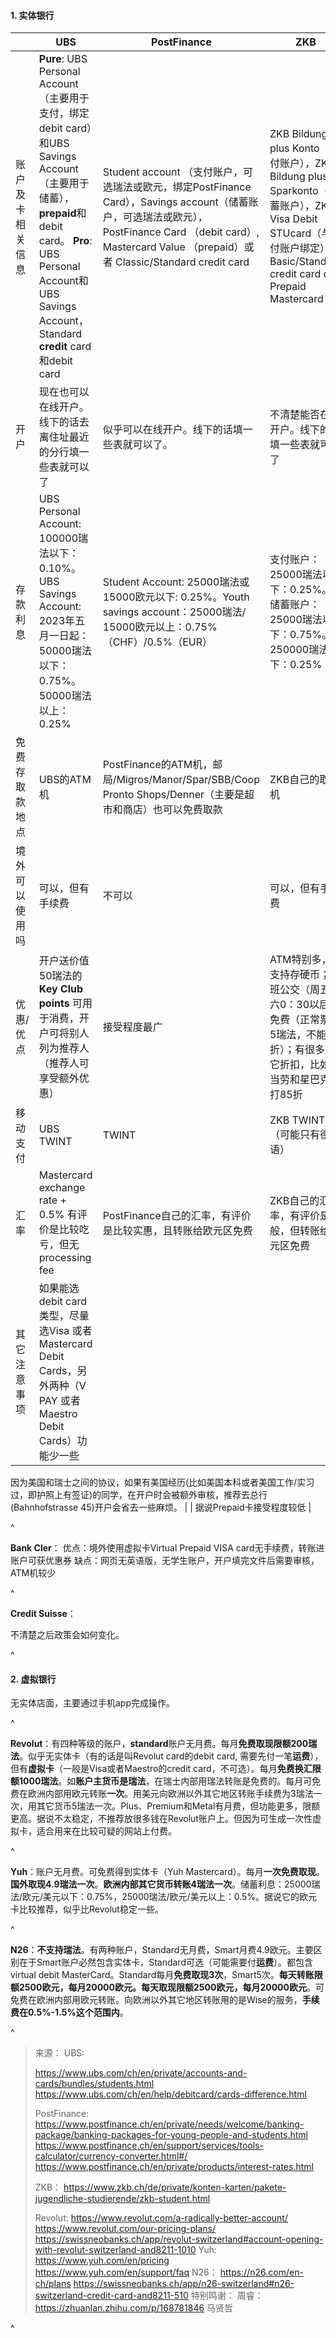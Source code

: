 #### **1. 实体银行**

|          | UBS                                                                                                                                                                                                | PostFinance                                                                                                                                                              | ZKB                                                                                                                                            |
| -------- | -------------------------------------------------------------------------------------------------------------------------------------------------------------------------------------------------- | ------------------------------------------------------------------------------------------------------------------------------------------------------------------------ | ---------------------------------------------------------------------------------------------------------------------------------------------- |
| 账户及卡相关信息 | **Pure**: UBS Personal Account（主要用于支付，绑定debit card）和UBS Savings Account （主要用于储蓄），**prepaid**和debit card。&#xA;**Pro**: UBS Personal Account和UBS Savings Account，Standard **credit** card和debit card | Student account （支付账户，可选瑞法或欧元，绑定PostFinance Card），Savings account（储蓄账户，可选瑞法或欧元），PostFinance Card （debit card）, Mastercard Value （prepaid）或者 Classic/Standard credit card | ZKB Bildung plus Konto（支付账户），ZKB Bildung plus Sparkonto（储蓄账户），ZKB Visa Debit STUcard（与支付账户绑定），Basic/Standard credit card or Prepaid Mastercard |
| 开户       | 现在也可以在线开户。线下的话去离住址最近的分行填一些表就可以了                                                                                                                                                                    | 似乎可以在线开户。线下的话填一些表就可以了。                                                                                                                                                   | 不清楚能否在线开户。线下的话填一些表就可以了                                                                                                                         |
| 存款利息     | UBS Personal Account: 100000瑞法以下：0.10%。UBS Savings Account: 2023年五月一日起：50000瑞法以下：0.75%。50000瑞法以上：0.25%                                                                                             | Student Account: 25000瑞法或15000欧元以下: 0.25%。Youth savings account：25000瑞法/ 15000欧元以上：0.75%（CHF）/0.5%（EUR）                                                                  | 支付账户：25000瑞法以下：0.25%。储蓄账户：25000瑞法以下：0.75%。250000瑞法以下：0.25%                                                                                     |
| 免费存取款地点  | UBS的ATM机                                                                                                                                                                                           | PostFinance的ATM机，邮局/Migros/Manor/Spar/SBB/Coop Pronto Shops/Denner（主要是超市和商店）也可以免费取款                                                                                      | ZKB自己的取款机                                                                                                                                      |
| 境外可以使用吗  | 可以，但有手续费                                                                                                                                                                                           | 不可以                                                                                                                                                                      | 可以，但有手续费                                                                                                                                       |
| 优惠/优点    | 开户送价值50瑞法的**Key Club points** 可用于消费，开户可将别人列为推荐人（推荐人可享受额外优惠）                                                                                                                                        | 接受程度最广                                                                                                                                                                   | ATM特别多，且支持存硬币；夜班公交（周五周六0：30以后）免费（正常票价5瑞法，不能打折）；有很多其它折扣，比如麦当劳和星巴克可打85折                                                                          |
| 移动支付     | UBS TWINT                                                                                                                                                                                          | TWINT                                                                                                                                                                    | ZKB TWINT（可能只有德语）                                                                                                                              |
| 汇率       | Mastercard exchange rate + 0.5% 有评价是比较吃亏，但无processing fee                                                                                                                                          | PostFinance自己的汇率，有评价是比较实惠，且转账给欧元区免费                                                                                                                                      | ZKB自己的汇率，有评价是一般，但转账给欧元区免费                                                                                                                      |
| 其它注意事项   | 如果能选debit card类型，尽量选Visa 或者 Mastercard Debit Cards，另外两种（V PAY 或者 Maestro Debit Cards）功能少一些
因为美国和瑞士之间的协议，如果有美国经历(比如美国本科或者美国工作/实习过，即护照上有签证)的同学，在开户时会被额外审核，推荐去总行(Bahnhofstrasse 45)开户会省去一些麻烦。
                                                                                                         |                                                                                                                                                                          | 据说Prepaid卡接受程度较低                                                                                                                               |

^

**Bank Cler**：
优点：境外使用虚拟卡Virtual Prepaid VISA card无手续费，转账进账户可获优惠券
缺点：网页无英语版，无学生账户，开户填完文件后需要审核，ATM机较少

^

**Credit Suisse**：

不清楚之后政策会如何变化。

^

#### **2. 虚拟银行**

无实体店面，主要通过手机app完成操作。

^

**Revolut**：有四种等级的账户，**standard**账户无月费。每月**免费取现限额200瑞法**。似乎无实体卡（有的话是叫Revolut card的debit card, 需要先付一笔**运费**），但有**虚拟卡**（一般是Visa或者Maestro的credit card，不可选）。每月**免费换汇限额1000瑞法**。如**账户主货币是瑞法**，在瑞士内部用瑞法转账是免费的。每月可免费在欧洲内部用欧元转账**一次**。用美元向欧洲以外其它地区转账手续费为3瑞法一次，用其它货币5瑞法一次。Plus、Premium和Metal有月费，但功能更多，限额更高。据说不太稳定，不推荐放很多钱在Revolut账户上。但因为可生成一次性虚拟卡，适合用来在比较可疑的网站上付费。

^

**Yuh**：账户无月费。可免费得到实体卡（Yuh Mastercard）。每月**一次免费取现**。**国外取现4.9瑞法一次**。**欧洲内部其它货币转账4瑞法一次**。储蓄利息：25000瑞法/欧元/美元以下：0.75%，25000瑞法/欧元/美元以上：0.5%。据说它的欧元卡比较推荐，似乎比Revolut稳定一些。

^

**N26**：**不支持瑞法**。有两种账户，Standard无月费，Smart月费4.9欧元。主要区别在于Smart账户必然包含实体卡，Standard可选（可能需要付**运费**）。都包含virtual debit MasterCard。Standard每月**免费取现3次**，Smart5次。**每天转账限额2500欧元，每月20000欧元。每天取现限额2500欧元，每月20000欧元**。可免费在欧洲内部用欧元转账。向欧洲以外其它地区转账用的是Wise的服务，**手续费在0.5%-1.5%这个范围内**。

^

> 来源：
> UBS:&#x20;
>
> <https://www.ubs.com/ch/en/private/accounts-and-cards/bundles/students.html>
> <https://www.ubs.com/ch/en/help/debitcard/cards-difference.html>
>
> PostFinance:
> <https://www.postfinance.ch/en/private/needs/welcome/banking-package/banking-packages-for-young-people-and-students.html>
> <https://www.postfinance.ch/en/support/services/tools-calculator/currency-converter.html#/>
> <https://www.postfinance.ch/en/private/products/interest-rates.html>
>
> ZKB：
> <https://www.zkb.ch/de/private/konten-karten/pakete-jugendliche-studierende/zkb-student.html>
>
> Revolut:
> <https://www.revolut.com/a-radically-better-account/>
> <https://www.revolut.com/our-pricing-plans/>
> <https://swissneobanks.ch/app/revolut-switzerland#account-opening-with-revolut-switzerland-and8211-1010>
> Yuh:
> <https://www.yuh.com/en/pricing>
> <https://www.yuh.com/en/support/faq>
> N26：
> <https://n26.com/en-ch/plans>
> <https://swissneobanks.ch/app/n26-switzerland#n26-switzerland-credit-card-and8211-510>
> 特别鸣谢：
> 周睿：<https://zhuanlan.zhihu.com/p/168781846>
> 马贤哲

^
